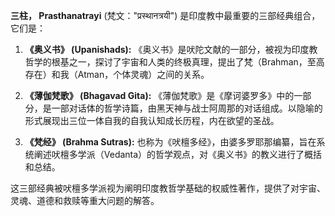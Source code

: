**三柱， Prasthanatrayi**  (梵文："प्रस्थानत्रयी") 是印度教中最重要的三部经典组合，它们是：

1. **《奥义书》 (Upanishads):** 
   《奥义书》是吠陀文献的一部分，被视为印度教哲学的根基之一，探讨了宇宙和人类的终极真理，提出了梵（Brahman，至高存在）和我（Atman，个体灵魂）之间的关系。

2. **《薄伽梵歌》 (Bhagavad Gita):** 
   《薄伽梵歌》是《摩诃婆罗多》中的一部分，是一部对话体的哲学诗篇，由黑天神与战士阿周那的对话组成。以隐喻的形式展现出三位一体自我的自我认知成长历程，内在欲望的圣战。
3. **《梵经》 (Brahma Sutras):** 
   也称为《吠檀多经》，由婆多罗耶那编纂，旨在系统阐述吠檀多学派（Vedanta）的哲学观点，对《奥义书》的教义进行了概括和总结。

这三部经典被吠檀多学派视为阐明印度教哲学基础的权威性著作，提供了对宇宙、灵魂、道德和救赎等重大问题的解答。
